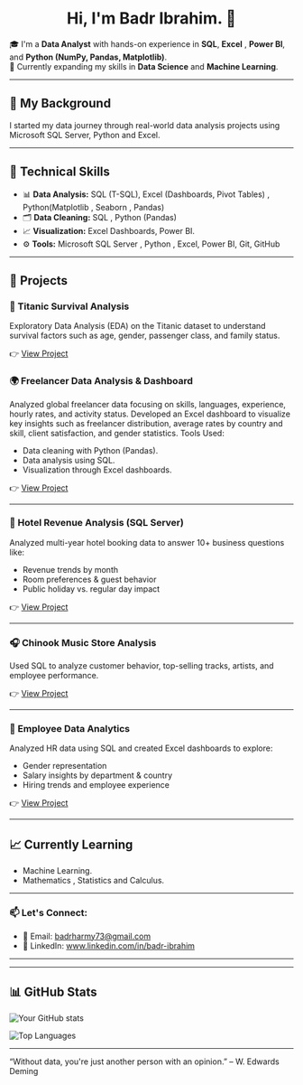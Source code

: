 <h1 align="center">Hi, I'm Badr Ibrahim. 👋</h1>

🎓 I'm a **Data Analyst** with hands-on experience in **SQL**, **Excel** , **Power BI**, and **Python (NumPy, Pandas, Matplotlib)**.  
🚀 Currently expanding my skills in **Data Science** and **Machine Learning**.

---
## 💼 My Background

I started my data journey through real-world data analysis projects using Microsoft SQL Server, Python and Excel.  

---

## 🧠 Technical Skills

- 📊 **Data Analysis:** SQL (T-SQL), Excel (Dashboards, Pivot Tables) , Python(Matplotlib , Seaborn , Pandas)
- 🗂️ **Data Cleaning:** SQL , Python (Pandas)
- 📈 **Visualization:** Excel Dashboards, Power BI.
- ⚙️ **Tools:** Microsoft SQL Server , Python , Excel, Power BI, Git, GitHub

---

## 📌 Projects

### 🚢 Titanic Survival Analysis  
Exploratory Data Analysis (EDA) on the Titanic dataset to understand survival factors such as age, gender, passenger class, and family status.

👉 [View Project](https://github.com/Badrharmy8/Titanic-Survival-Analysis)

### 🌍 Freelancer Data Analysis & Dashboard 
Analyzed global freelancer data focusing on skills, languages, experience, hourly rates, and activity status. 
Developed an Excel dashboard to visualize key insights such as freelancer distribution, average rates by country and skill, client satisfaction, and gender statistics.
Tools Used:
- Data cleaning with Python (Pandas).
- Data analysis using SQL.
- Visualization through Excel dashboards.

👉 [View Project](https://github.com/Badrharmy8/freelancers_analysis)

---

### 🏨 Hotel Revenue Analysis (SQL Server)
Analyzed multi-year hotel booking data to answer 10+ business questions like:
- Revenue trends by month
- Room preferences & guest behavior
- Public holiday vs. regular day impact

👉 [View Project](https://github.com/Badrharmy8/Hotel_Revenue_Analysis)

---

### 🎧 Chinook Music Store Analysis
Used SQL to analyze customer behavior, top-selling tracks, artists, and employee performance.

👉 [View Project](https://github.com/Badrharmy8/Chinook_Analysis)

---

### 💼 Employee Data Analytics
Analyzed HR data using SQL and created Excel dashboards to explore:
- Gender representation
- Salary insights by department & country
- Hiring trends and employee experience

👉 [View Project](https://github.com/Badrharmy8/Employees_Analysis)

---

## 📈 Currently Learning

- Machine Learning.
- Mathematics , Statistics and Calculus.
---

### 📫 Let's Connect:
- 📧 Email: badrharmy73@gmail.com
- 💼 LinkedIn: www.linkedin.com/in/badr-ibrahim

---
---

## 📊 GitHub Stats

![Your GitHub stats](https://github-readme-stats.vercel.app/api?username=Badrharmy8&show_icons=true&theme=tokyonight)

![Top Languages](https://github-readme-stats.vercel.app/api/top-langs/?username=Badrharmy8&layout=compact&theme=tokyonight)

---

“Without data, you're just another person with an opinion.” – W. Edwards Deming


